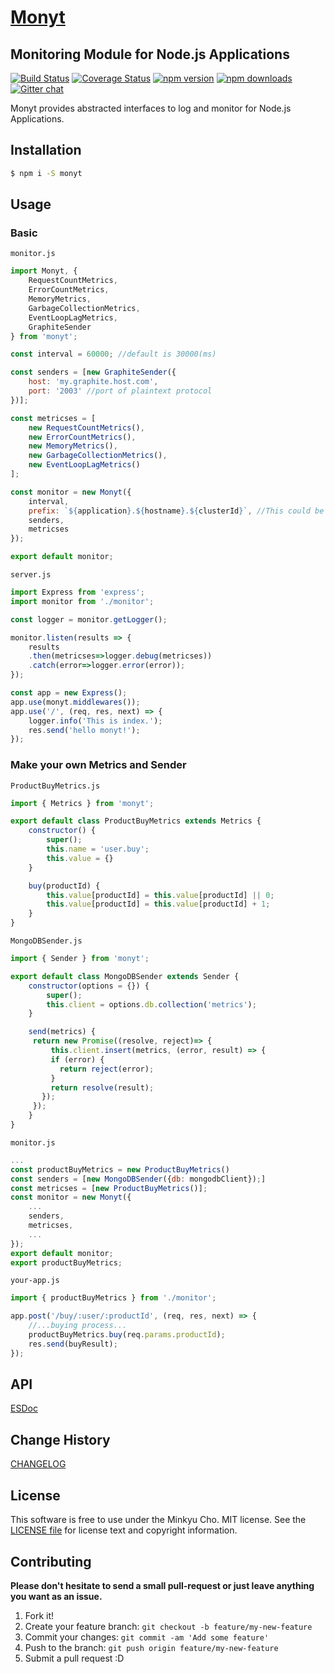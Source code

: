 # [Monyt](https://pitzcarraldo.github.io/monyt)

## Monitoring Module for Node.js Applications

[![Build Status](https://travis-ci.org/Pitzcarraldo/monyt.svg)](https://travis-ci.org/Pitzcarraldo/monyt)
[![Coverage Status](https://coveralls.io/repos/github/Pitzcarraldo/monyt/badge.svg?branch=master)](https://coveralls.io/github/Pitzcarraldo/monyt?branch=master)
[![npm version](https://img.shields.io/npm/v/monyt.svg?style=flat-square)](https://www.npmjs.com/package/monyt)
[![npm downloads](https://img.shields.io/npm/dm/monyt.svg?style=flat-square)](https://www.npmjs.com/package/monyt)
[![Gitter chat](https://badges.gitter.im/gitterHQ/gitter.png)](https://gitter.im/Pitzcarraldo/monyt)

Monyt provides abstracted interfaces to log and monitor for Node.js Applications.

## Installation

```bash
$ npm i -S monyt
```

## Usage

### Basic

`monitor.js`

```js
import Monyt, {
    RequestCountMetrics,
    ErrorCountMetrics,
    MemoryMetrics,
    GarbageCollectionMetrics,
    EventLoopLagMetrics,
    GraphiteSender
} from 'monyt';

const interval = 60000; //default is 30000(ms)

const senders = [new GraphiteSender({
    host: 'my.graphite.host.com',
    port: '2003' //port of plaintext protocol
})];

const metricses = [
    new RequestCountMetrics(),
    new ErrorCountMetrics(),
    new MemoryMetrics(),
    new GarbageCollectionMetrics(),
    new EventLoopLagMetrics()
];

const monitor = new Monyt({
    interval,
    prefix: `${application}.${hostname}.${clusterId}`, //This could be server hostname or application name or clusterId and etc.
    senders,
    metricses
});

export default monitor;
```


`server.js`

```js
import Express from 'express';
import monitor from './monitor';

const logger = monitor.getLogger();

monitor.listen(results => {
    results
    .then(metricses=>logger.debug(metricses))
    .catch(error=>logger.error(error));
});

const app = new Express();
app.use(monyt.middlewares());
app.use('/', (req, res, next) => {
    logger.info('This is index.');
    res.send('hello monyt!');
});
```

### Make your own Metrics and Sender

`ProductBuyMetrics.js`

```js
import { Metrics } from 'monyt';

export default class ProductBuyMetrics extends Metrics {
    constructor() {
        super();
        this.name = 'user.buy';
        this.value = {}
    }

    buy(productId) {
        this.value[productId] = this.value[productId] || 0;
        this.value[productId] = this.value[productId] + 1;
    }
}
```


`MongoDBSender.js`

```js
import { Sender } from 'monyt';

export default class MongoDBSender extends Sender {
    constructor(options = {}) {
        super();
        this.client = options.db.collection('metrics');
    }

    send(metrics) {
     return new Promise((resolve, reject)=> {
         this.client.insert(metrics, (error, result) => {
         if (error) {
           return reject(error);
         }
         return resolve(result);
       });
     });
    }
}
```

`monitor.js`

```js
...
const productBuyMetrics = new ProductBuyMetrics()
const senders = [new MongoDBSender({db: mongodbClient});]
const metricses = [new ProductBuyMetrics()];
const monitor = new Monyt({
    ...
    senders,
    metricses,
    ...
});
export default monitor;
export productBuyMetrics;
```

`your-app.js`

```js
import { productBuyMetrics } from './monitor';

app.post('/buy/:user/:productId', (req, res, next) => {
    //...buying process...
    productBuyMetrics.buy(req.params.productId);
    res.send(buyResult);
});
```

## API

[ESDoc](http://pitzcarraldo.github.io/monyt/)

## Change History

[CHANGELOG][]

[CHANGELOG]: https://github.com/Pitzcarraldo/monyt/blob/master/CHANGELOG.md

## License

This software is free to use under the Minkyu Cho. MIT license.
See the [LICENSE file][] for license text and copyright information.

[LICENSE file]: https://github.com/Pitzcarraldo/monyt/blob/master/LICENSE

## Contributing

**Please don't hesitate to send a small pull-request or just leave anything you want as an issue.**

1. Fork it!
2. Create your feature branch: `git checkout -b feature/my-new-feature`
3. Commit your changes: `git commit -am 'Add some feature'`
4. Push to the branch: `git push origin feature/my-new-feature`
5. Submit a pull request :D
